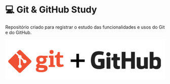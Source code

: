 # :computer: Git & GitHub Study



Repositório criado para registrar o estudo das funcionalidades e usos do Git e do GitHub.



<img src="Imagens/gitandgithub.jpeg">
